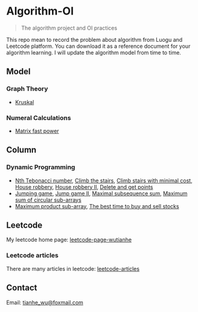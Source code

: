 # Algorithm-OI
> The algorithm project and OI practices

This repo mean to record the problem about algorithm from Luogu and Leetcode platform.
You can download it as a reference document for your algorithm learning.
I will update the algorithm model from time to time.

## Model
### Graph Theory
- [Kruskal](https://github.com/TianheWu/Algorithm-OI/blob/master/Algorithm_Model/Kruskal.cpp)

### Numeral Calculations
- [Matrix fast power](https://github.com/TianheWu/Algorithm-OI/blob/master/Algorithm_Model/matrix_quick_pow.cpp)

## Column
### Dynamic Programming
- [Nth Tebonacci number](https://github.com/TianheWu/Algorithm-OI/blob/master/Algorithm_Practice/leetcode/1137.cpp), [Climb the stairs](https://github.com/TianheWu/Algorithm-OI/blob/master/Algorithm_Practice/leetcode/70.cpp), [Climb stairs with minimal cost](https://github.com/TianheWu/Algorithm-OI/blob/master/Algorithm_Practice/leetcode/746.cpp), [House robbery](https://github.com/TianheWu/Algorithm-OI/blob/master/Algorithm_Practice/leetcode/198.cpp), [House robbery II](https://github.com/TianheWu/Algorithm-OI/blob/master/Algorithm_Practice/leetcode/213.cpp), [Delete and get points](https://github.com/TianheWu/Algorithm-OI/blob/master/Algorithm_Practice/leetcode/740.cpp)
- [Jumping game](https://github.com/TianheWu/Algorithm-OI/blob/master/Algorithm_Practice/leetcode/55.cpp), [Jump game II](https://github.com/TianheWu/Algorithm-OI/blob/master/Algorithm_Practice/leetcode/45.cpp), [Maximal subsequence sum](https://github.com/TianheWu/Algorithm-OI/blob/master/Algorithm_Practice/leetcode/53.cpp), [Maximum sum of circular sub-arrays](https://github.com/TianheWu/Algorithm-OI/blob/master/Algorithm_Practice/leetcode/918.cpp)
- [Maximum product sub-array](https://github.com/TianheWu/Algorithm-OI/blob/master/Algorithm_Practice/leetcode/152.cpp), [The best time to buy and sell stocks](https://github.com/TianheWu/Algorithm-OI/blob/master/Algorithm_Practice/leetcode/121.cpp)

## Leetcode
My leetcode home page: [leetcode-page-wutianhe](https://leetcode-cn.com/u/yuyangxianyi/)

### Leetcode articles
There are many articles in leetcode: [leetcode-articles](https://leetcode-cn.com/profile/articles/)

## Contact
Email: tianhe_wu@foxmail.com
